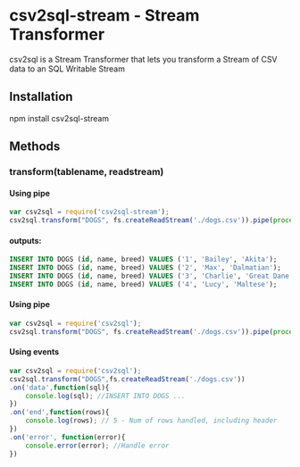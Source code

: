 csv2sql-stream - Stream Transformer
=======

csv2sql is a Stream Transformer that lets you
transform a Stream of CSV data
to an SQL Writable Stream

Installation
------------
npm install csv2sql-stream

Methods
-------
### transform(tablename, readstream)
  
#### Using pipe
```javascript
var csv2sql = require('csv2sql-stream');
csv2sql.transform("DOGS", fs.createReadStream('./dogs.csv')).pipe(process.stdout);
```
#### outputs:
```sql
INSERT INTO DOGS (id, name, breed) VALUES ('1', 'Bailey', 'Akita');
INSERT INTO DOGS (id, name, breed) VALUES ('2', 'Max', 'Dalmatian');
INSERT INTO DOGS (id, name, breed) VALUES ('3', 'Charlie', 'Great Dane');
INSERT INTO DOGS (id, name, breed) VALUES ('4', 'Lucy', 'Maltese');
```

#### Using pipe
```javascript
var csv2sql = require('csv2sql');
csv2sql.transform("DOGS", fs.createReadStream('./dogs.csv')).pipe(process.stdout);
```

#### Using events
```javascript
var csv2sql = require('csv2sql');
csv2sql.transform("DOGS",fs.createReadStream('./dogs.csv'))
.on('data',function(sql){
	console.log(sql); //INSERT INTO DOGS ...
})
.on('end',function(rows){
	console.log(rows); // 5 - Num of rows handled, including header
})
.on('error', function(error){
	console.error(error); //Handle error
})
```
